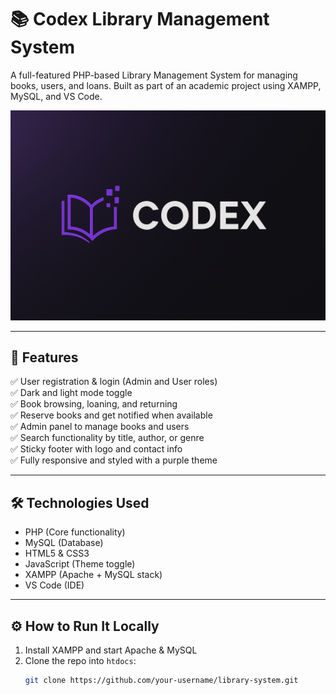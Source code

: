 # 📚 Codex Library Management System

A full-featured PHP-based Library Management System for managing books, users, and loans. Built as part of an academic project using XAMPP, MySQL, and VS Code.

<p align="center">
  <img src="logo.png" alt="Codex Library Management System Logo" width="650">
</p>

---

## 🔧 Features

✅ User registration & login (Admin and User roles)  
✅ Dark and light mode toggle  
✅ Book browsing, loaning, and returning  
✅ Reserve books and get notified when available  
✅ Admin panel to manage books and users  
✅ Search functionality by title, author, or genre  
✅ Sticky footer with logo and contact info  
✅ Fully responsive and styled with a purple theme  

---

## 🛠️ Technologies Used

- PHP (Core functionality)  
- MySQL (Database)  
- HTML5 & CSS3  
- JavaScript (Theme toggle)  
- XAMPP (Apache + MySQL stack)  
- VS Code (IDE)  

---

## ⚙️ How to Run It Locally

1. Install XAMPP and start Apache & MySQL  
2. Clone the repo into `htdocs`:
   ```bash
   git clone https://github.com/your-username/library-system.git
